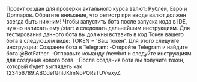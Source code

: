 Проект создан для проверки актального курса валют: Рублей, Евро и Долларов. Обратите внимание, что регистр при вводе валют должен всегда быть нижним! Чтобы запустить бота после запуска кода в IDE, нужно написать ему /start и следовать дальнейшим инструкциям. Для тестирования данного бота вы должны вставить в код Токен вашего бота в следующем виде: TOKEN = 'Ваш токен'. Для этого следуйте инструкции: 
Создание бота в Telegram: 
-Откройте Telegram и найдите бота @BotFather. 
-Отправьте команду /newbot и следуйте инструкциям для создания нового бота. 
-После создания бота вы получите токен, который будет выглядеть как 123456789:ABCdefGhIJKlmNoPQRsTUVwxyZ.

